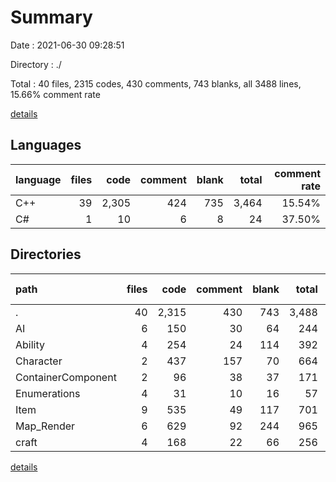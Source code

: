 # Summary

Date : 2021-06-30 09:28:51

Directory : ./

Total : 40 files,  2315 codes, 430 comments, 743 blanks, all 3488 lines, 15.66% comment rate

[details](details.md)

## Languages
| language | files | code | comment | blank | total | comment rate |
| :--- | ---: | ---: | ---: | ---: | ---: | ---: |
| C++ | 39 | 2,305 | 424 | 735 | 3,464 | 15.54% |
| C# | 1 | 10 | 6 | 8 | 24 | 37.50% |

## Directories
| path | files | code | comment | blank | total | comment rate |
| :--- | ---: | ---: | ---: | ---: | ---: | ---: |
| . | 40 | 2,315 | 430 | 743 | 3,488 | 15.66% |
| AI | 6 | 150 | 30 | 64 | 244 | 16.67% |
| Ability | 4 | 254 | 24 | 114 | 392 | 8.63% |
| Character | 2 | 437 | 157 | 70 | 664 | 26.43% |
| ContainerComponent | 2 | 96 | 38 | 37 | 171 | 28.36% |
| Enumerations | 4 | 31 | 10 | 16 | 57 | 24.39% |
| Item | 9 | 535 | 49 | 117 | 701 | 8.39% |
| Map_Render | 6 | 629 | 92 | 244 | 965 | 12.76% |
| craft | 4 | 168 | 22 | 66 | 256 | 11.58% |

[details](details.md)